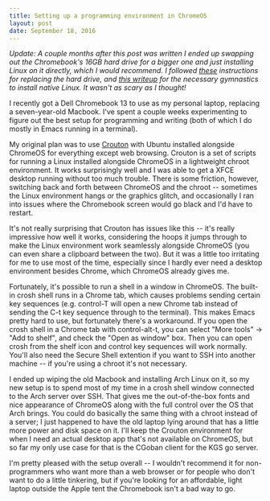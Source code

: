 ```yaml
---
title: Setting up a programming environment in ChromeOS
layout: post
date: September 18, 2016
---
```


_Update: A couple months after this post was written I ended up
swapping out the Chromebook's 16GB hard drive for a bigger one and
just installing Linux on it directly, which I would recommend. I
followed [these][harddrive] instructions for replacing the hard drive,
and [this writeup][nativelinux] for the necessary gymnastics to
install native Linux. It wasn't as scary as I thought!_

I recently got a Dell Chromebook 13 to use as my personal laptop,
replacing a seven-year-old Macbook. I've spent a couple weeks
experimenting to figure out the best setup for programming and writing
(both of which I do mostly in Emacs running in a terminal).

My original plan was to use [Crouton][crouton] with Ubuntu installed
alongside ChromeOS for everything except web browsing. Crouton is a
set of scripts for running a Linux installed alongside ChromeOS in a
lightweight chroot environment. It works surprisingly well and I was
able to get a XFCE desktop running without too much trouble. There is
some friction, however, switching back and forth between ChromeOS and
the chroot -- sometimes the Linux environment hangs or the graphics
glitch, and occasionally I ran into issues where the Chromebook screen
would go black and I'd have to restart.

It's not really surprising that Crouton has issues like this -- it's
really impressive how well it works, considering the hoops it jumps
through to make the Linux environment work seamlessly alongside
ChromeOS (you can even share a clipboard between the two). But it was
a little too irritating for me to use most of the time, especially
since I hardly ever need a desktop environment besides Chrome, which
ChromeOS already gives me.

Fortunately, it's possible to run a shell in a window in ChromeOS. The
built-in crosh shell runs in a Chrome tab, which causes problems
sending certain key sequences (e.g. control-T will open a new Chrome
tab instead of sending the C-t key sequence through to the
terminal). This makes Emacs pretty hard to use, but fortunately
there's a workaround. If you open the crosh shell in a Chrome tab with
control-alt-t, you can select "More tools" -> "Add to shelf", and
check the "Open as window" box. Then you can open crosh from the shelf
icon and control key sequences will work normally. You'll also need
the Secure Shell extention if you want to SSH into another machine --
if you're using a chroot it's not necessary.

I ended up wiping the old Macbook and installing Arch Linux on it, so
my new setup is to spend most of my time in a crosh shell window
connected to the Arch server over SSH. That gives me the
out-of-the-box fonts and nice appearance of ChromeOS along with the
full control over the OS that Arch brings. You could do basically the
same thing with a chroot instead of a server; I just happened to have
the old laptop lying around that has a little more power and disk
space on it. I'll keep the Crouton environment for when I need an
actual desktop app that's not available on ChromeOS, but so far my
only use case for that is the CGoban client for the KGS go server.

I'm pretty pleased with the setup overall -- I wouldn't recommend it
for non-programmers who want more than a web browser or for people who
don't want to do a little tinkering, but if you're looking for an
affordable, light laptop outside the Apple tent the Chromebook isn't a
bad way to go.

[crouton]: https://github.com/dnschneid/crouton
[harddrive]: https://zipso.net/how-to-upgrade-or-replace-the-ssd-drive-in-a-dell-chromebook-13/
[nativelinux]: https://github.com/Kerryliu/Native-Linux-on-Dell-Chromebook-13/wiki